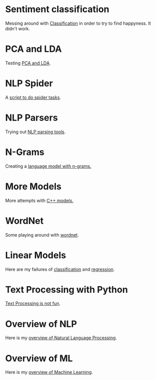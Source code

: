 # Sentiment classification

Messing around with [Classification](nlpclfiatn.pdf) in order to try to find happyness. It didn't work.

# PCA and LDA

Testing [PCA and LDA](mlpcalda.pdf).

# NLP Spider

A [script to do spider tasks](nlpspider.zip).

# NLP Parsers

Trying out [NLP parsing tools](nlpparsers.pdf).

# N-Grams

Creating a [language model with n-grams.](nlpngrams.md)

# More Models

More attempts with [C++ models.](mlmath2.md)

# WordNet

Some playing around with [wordnet](wordnet.pdf).

# Linear Models

Here are my failures of [classification](classification.pdf) and [regression](regression.pdf).

# Text Processing with Python

[Text Processing is not fun](nlpcsv.md).

# Overview of NLP

Here is my [overview of Natural Language Processing](nlpovrw.md).

# Overview of ML

Here is my [overview of Machine Learning](mlovrvw.md).
